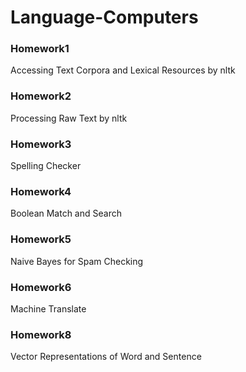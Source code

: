 # Language-Computers

### Homework1
Accessing Text Corpora and Lexical Resources by nltk 

### Homework2
Processing Raw Text by nltk

### Homework3
Spelling Checker  

### Homework4
Boolean Match and Search

### Homework5
Naive Bayes for Spam Checking

### Homework6
Machine Translate

### Homework8
Vector Representations of Word and Sentence

